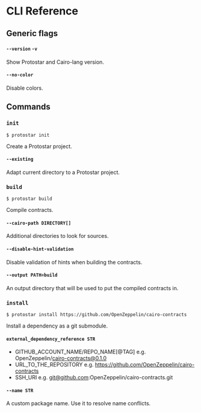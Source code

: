 # CLI Reference
## Generic flags
#### `--version` `-v`
Show Protostar and Cairo-lang version.
#### `--no-color`
Disable colors.
## Commands
### `init`
```shell
$ protostar init
```
Create a Protostar project.
#### `--existing`
Adapt current directory to a Protostar project.
### `build`
```shell
$ protostar build
```
Compile contracts.
#### `--cairo-path DIRECTORY[]`
Additional directories to look for sources.
#### `--disable-hint-validation`
Disable validation of hints when building the contracts.
#### `--output PATH=build`
An output directory that will be used to put the compiled contracts in.
### `install`
```shell
$ protostar install https://github.com/OpenZeppelin/cairo-contracts
```
Install a dependency as a git submodule.
#### `external_dependency_reference STR`
- GITHUB_ACCOUNT_NAME/REPO_NAME[@TAG]
    e.g. OpenZeppelin/cairo-contracts@0.1.0
- URL_TO_THE_REPOSITORY
    e.g. https://github.com/OpenZeppelin/cairo-contracts
- SSH_URI
    e.g. git@github.com:OpenZeppelin/cairo-contracts.git

#### `--name STR`
A custom package name. Use it to resolve name conflicts.